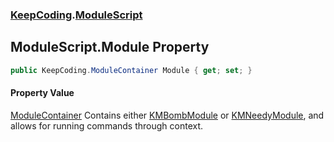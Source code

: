 ### [KeepCoding](KeepCoding.md 'KeepCoding').[ModuleScript](KeepCoding_ModuleScript.md 'KeepCoding.ModuleScript')
## ModuleScript.Module Property
```csharp
public KeepCoding.ModuleContainer Module { get; set; }
```
#### Property Value
[ModuleContainer](KeepCoding_ModuleContainer.md 'KeepCoding.ModuleContainer')
Contains either [KMBombModule](https://docs.microsoft.com/en-us/dotnet/api/KMBombModule 'KMBombModule') or [KMNeedyModule](https://docs.microsoft.com/en-us/dotnet/api/KMNeedyModule 'KMNeedyModule'), and allows for running commands through context.  

